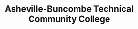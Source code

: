 ---
layout: repo
title: "Asheville-Buncombe Technical Community College"
id: 5339
permalink: repos/5339/
---
